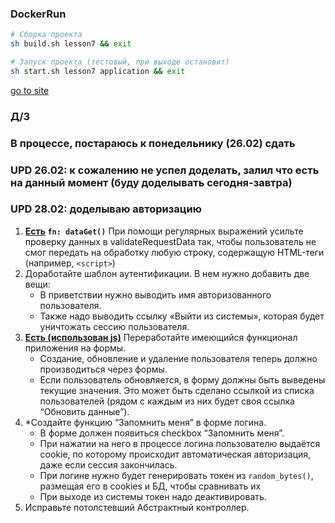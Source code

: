 ### DockerRun

```sh
# Сборка проекта
sh build.sh lesson7 && exit
```

```bash
# Запуск проекта (тестовый, при выходе остановит)
sh start.sh lesson7 application && exit
```

[go to site](http://mysite.local:81)

### Д/З

### В процессе, постараюсь к понедельнику (26.02) сдать
### UPD 26.02: к сожалению не успел доделать, залил что есть на данный момент (буду доделывать сегодня-завтра)
### UPD 28.02: доделываю авторизацию

1. **[Есть](app/src/Controllers/BaseController.php) `fn: dataGet()`** При помощи регулярных выражений усильте проверку данных в validateRequestData так, чтобы пользователь не смог
   передать на обработку любую строку, содержащую HTML-теги (например, `<script>`)
2. Доработайте шаблон аутентификации. В нем нужно добавить две вещи:
    - В приветствии нужно выводить имя авторизованного пользователя.
    - Также надо выводить ссылку «Выйти из системы», которая будет уничтожать сессию пользователя.
3. **[Есть (использован js)](app/src/Views/content/users/index.twig)** Переработайте имеющийся функционал приложения на формы.
    - Создание, обновление и удаление пользователя теперь должно производиться через формы.
    - Если пользователь обновляется, в форму должны быть выведены текущие значения. Это может быть сделано ссылкой из
      списка пользователей (рядом с каждым из них будет своя ссылка “Обновить данные”).
4. *Создайте функцию “Запомнить меня” в форме логина.
    - В форме должен появиться checkbox “Запомнить меня”.
    - При нажатии на него в процессе логина пользователю выдаётся cookie, по которому происходит автоматическая
      авторизация, даже если сессия закончилась.
    - При логине нужно будет генерировать токен из `random_bytes()`, размещая его в cookies и БД, чтобы сравнивать их
    - При выходе из системы токен надо деактивировать.
5. Исправьте потолстевший Абстрактный контроллер.